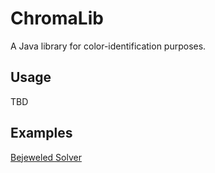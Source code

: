 # ChromaLib
A Java library for color-identification purposes.

## Usage 
TBD

## Examples
[Bejeweled Solver](https://www.youtube.com/watch?v=hOTplw7yuuM)

